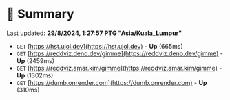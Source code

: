 # 📖 Summary
Last updated: **29/8/2024, 1:27:57 PTG "Asia/Kuala_Lumpur"**

- `GET` [https://hst.ujol.dev](https://hst.ujol.dev) - **Up** (665ms)
- `GET` [https://reddviz.deno.dev/gimme](https://reddviz.deno.dev/gimme) - **Up** (2459ms)
- `GET` [https://reddviz.amar.kim/gimme](https://reddviz.amar.kim/gimme) - **Up** (1302ms)
- `GET` [https://dumb.onrender.com](https://dumb.onrender.com) - **Up** (310ms)
